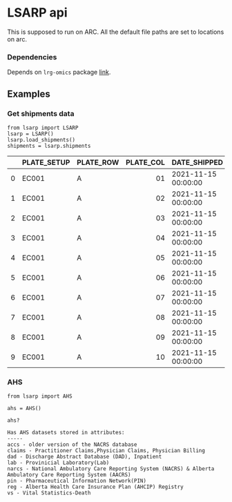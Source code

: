 # LSARP api

This is supposed to run on ARC. All the default file paths are set to locations on arc.

### Dependencies

Depends on `lrg-omics` package [link](https://github.com/LSARP/lrg-omics).

## Examples


### Get shipments data

    from lsarp import LSARP
    lsarp = LSARP()
    lsarp.load_shipments()
    shipments = lsarp.shipments


|    | PLATE_SETUP   | PLATE_ROW   |   PLATE_COL | DATE_SHIPPED        | PLATE   | RPT   | ORGANISM   | ISOLATE_NBR   | BI_NBR     | ORGANISM_ORIG   | SHIPMENT_FILE                      |
|---:|:--------------|:------------|------------:|:--------------------|:--------|:------|:-----------|:--------------|:-----------|:----------------|:-----------------------------------|
|  0 | EC001         | A           |          01 | 2021-11-15 00:00:00 | EC001   | R0    | EC         | ATCC_25922    |            | EC              | EC001_20211115_LSARP_Shipment.xlsx |
|  1 | EC001         | A           |          02 | 2021-11-15 00:00:00 | EC001   | R0    | EC         | BI_10_0005    | BI_10_0005 | EC              | EC001_20211115_LSARP_Shipment.xlsx |
|  2 | EC001         | A           |          03 | 2021-11-15 00:00:00 | EC001   | R0    | EC         | BI_10_0006    | BI_10_0006 | EC              | EC001_20211115_LSARP_Shipment.xlsx |
|  3 | EC001         | A           |          04 | 2021-11-15 00:00:00 | EC001   | R0    | EC         | BI_10_0007    | BI_10_0007 | EC              | EC001_20211115_LSARP_Shipment.xlsx |
|  4 | EC001         | A           |          05 | 2021-11-15 00:00:00 | EC001   | R0    | EC         | BI_10_0008    | BI_10_0008 | EC              | EC001_20211115_LSARP_Shipment.xlsx |
|  5 | EC001         | A           |          06 | 2021-11-15 00:00:00 | EC001   | R0    | EC         | BI_10_0013    | BI_10_0013 | EC              | EC001_20211115_LSARP_Shipment.xlsx |
|  6 | EC001         | A           |          07 | 2021-11-15 00:00:00 | EC001   | R0    | EC         | BI_10_0014    | BI_10_0014 | EC              | EC001_20211115_LSARP_Shipment.xlsx |
|  7 | EC001         | A           |          08 | 2021-11-15 00:00:00 | EC001   | R0    | EC         | BI_10_0016    | BI_10_0016 | EC              | EC001_20211115_LSARP_Shipment.xlsx |
|  8 | EC001         | A           |          09 | 2021-11-15 00:00:00 | EC001   | R0    | EC         | BI_10_0017    | BI_10_0017 | EC              | EC001_20211115_LSARP_Shipment.xlsx |
|  9 | EC001         | A           |          10 | 2021-11-15 00:00:00 | EC001   | R0    | EC         | BI_10_0020    | BI_10_0020 | EC              | EC001_20211115_LSARP_Shipment.xlsx |


### AHS

    from lsarp import AHS

    ahs = AHS()

    ahs?

    Has AHS datasets stored in attributes:
    -----
    accs - older version of the NACRS database
    claims - Practitioner Claims,Physician Claims, Physician Billing
    dad - Discharge Abstract Database (DAD), Inpatient
    lab - Provinicial Laboratory(Lab)
    narcs - National Ambulatory Care Reporting System (NACRS) & Alberta Ambulatory Care Reporting System (AACRS)
    pin - Pharmaceutical Information Network(PIN)
    reg - Alberta Health Care Insurance Plan (AHCIP) Registry
    vs - Vital Statistics-Death
    
    
   
